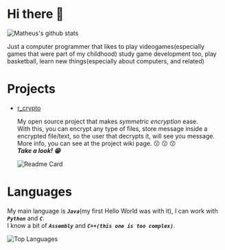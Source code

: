 # Hi there 👋
![Matheus's github stats](https://github-readme-stats.vercel.app/api?username=iammatheusrambo&show_icons=true&theme=dark&include_all_commits=true)

Just a computer programmer that likes to play videogames(especially games that were part of my childhood) study game development too, play basketball, learn new things(especially about computers, and related)


# Projects

- [r_crypto](https://github.com/iammatheusrambo/r_crypto)
  
  My open source project that makes *symmetric encryption* ease.   
  With this, you can encrypt any type of files, store message inside a encrypted file/text, so the user that decrypts it, will see you message.     
  More info, you can see at the project wiki page. :kissing: :kissing: :kissing:     
  ***Take a look! :grin:***
  
  ![Readme Card](https://github-readme-stats.vercel.app/api/pin?username=iammatheusrambo&repo=r_crypto&theme=dark)

# Languages
My main language is ***`Java`***(my first Hello World was with it), I can  work with  ***`Python`*** and ***`C`***.     
I know a bit of ***`Assembly`*** and ***`C++(this one is too complex)`***.

![Top Languages](https://github-readme-stats.vercel.app/api/top-langs?username=iammatheusrambo&show_icons=true&theme=dark)
